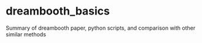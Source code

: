 # dreambooth_basics
Summary of dreambooth paper, python scripts, and comparison with other similar methods

